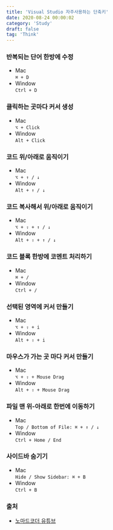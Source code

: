 ```yaml
---
title: 'Visual Studio 자주사용하는 단축키'
date: 2020-08-24 00:00:02
category: 'Study'
draft: false
tag: 'Think'
---
```


### 반복되는 단어 한방에 수정

- Mac  
  `⌘ + D`
- Window  
  `Ctrl + D`

### 클릭하는 곳마다 커서 생성

- Mac  
  `⌥ + Click`
- Window  
  `Alt + Click`

### 코드 위/아래로 움직이기

- Mac  
  `⌥ + ↑ / ↓`
- Window  
  `Alt + ↑ / ↓`

### 코드 복사해서 위/아래로 움직이기

- Mac  
  `⌥ + ⇧ + ↑ / ↓`
- Window  
  `Alt + ⇧ + ↑ / ↓`

### 코드 블록 한방에 코멘트 처리하기

- Mac  
  `⌘ + /`
- Window  
  `Ctrl + /`

### 선택된 영역에 커서 만들기

- Mac  
  `⌥ + ⇧ + i`
- Window  
  `Alt + ⇧ + i`

### 마우스가 가는 곳 마다 커서 만들기

- Mac  
  `⌥ + ⇧ + Mouse Drag`
- Window  
  `Alt + ⇧ + Mouse Drag`

### 파일 맨 위-아래로 한번에 이동하기

- Mac  
  `Top / Bottom of File: ⌘ + ↑ / ↓`
- Window  
  `Ctrl + Home / End`

### 사이드바 숨기기

- Mac  
  `Hide / Show Sidebar: ⌘ + B`
- Window  
  `Ctrl + B`

### 출처

- [노마드코더 유튜브](https://www.youtube.com/watch?v=Jz8Sx1XYb04)
